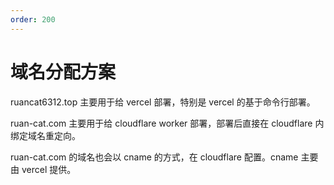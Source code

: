 ```yaml
---
order: 200
---
```


# 域名分配方案

ruancat6312.top 主要用于给 vercel 部署，特别是 vercel 的基于命令行部署。

ruan-cat.com 主要用于给 cloudflare worker 部署，部署后直接在 cloudflare 内绑定域名重定向。

ruan-cat.com 的域名也会以 cname 的方式，在 cloudflare 配置。cname 主要由 vercel 提供。
